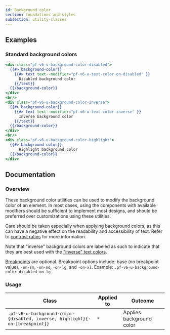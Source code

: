 ```yaml
---
id: Background color
section: foundations-and-styles
subsection: utility-classes
---
```


## Examples

### Standard background colors

```hbs
<div class="pf-v6-u-background-color-disabled">
  {{#> background-color}}
    {{#> text text--modifier="pf-v6-u-text-color-on-disabled" }}
      Disabled background color
    {{/text}}
  {{/background-color}}
</div>
<br/>
<div class="pf-v6-u-background-color-inverse">
  {{#> background-color}}
    {{#> text text--modifier="pf-v6-u-text-color-inverse" }}
      Inverse background color
    {{/text}}
  {{/background-color}}
</div>
<br/>
<div class="pf-v6-u-background-color-highlight">
  {{#> background-color}}
      Highlight background color
  {{/background-color}}
</div>
```

## Documentation

### Overview

These background color utilities can be used to modify the background color of an element. In most cases, using the components with available modifiers should be sufficient to implement most designs, and should be preferred over customizations using these utilities.

Care should be taken especially when applying background colors, as this can have a negative effect on the readability and accessibility of text. Refer to [contrast ratios](/foundations-and-styles/colors#contrast-ratios) for more information.

Note that "inverse" background colors are labeled as such to indicate that they are best used with the ["inverse" text colors](/foundations-and-styles/utility-classes/text#inverse-colors).

[Breakpoints](/foundations-and-styles/design-tokens/all-patternfly-tokens) are optional. Breakpoint options include: base (no breakpoint value), `-on-sm`, `-on-md`, `-on-lg`, and `-on-xl`. Example: `.pf-v6-u-background-color-disabled-on-lg`

### Usage

| Class                             | Applied to | Outcome                            |
| --------------------------------- | ---------- | ---------------------------------- |
| `.pf-v6-u-background-color-{disabled, inverse, highlight}{-on-[breakpoint]}`                | `*`        | Applies background color |
